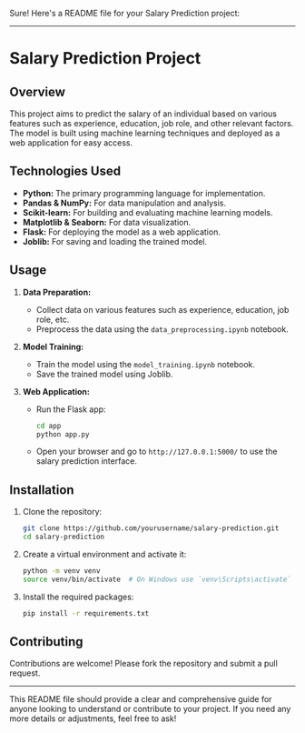 Sure! Here's a README file for your Salary Prediction project:

---

# Salary Prediction Project

## Overview
This project aims to predict the salary of an individual based on various features such as experience, education, job role, and other relevant factors. The model is built using machine learning techniques and deployed as a web application for easy access.

## Technologies Used
- **Python:** The primary programming language for implementation.
- **Pandas & NumPy:** For data manipulation and analysis.
- **Scikit-learn:** For building and evaluating machine learning models.
- **Matplotlib & Seaborn:** For data visualization.
- **Flask:** For deploying the model as a web application.
- **Joblib:** For saving and loading the trained model.



## Usage
1. **Data Preparation:**
   - Collect data on various features such as experience, education, job role, etc.
   - Preprocess the data using the `data_preprocessing.ipynb` notebook.

2. **Model Training:**
   - Train the model using the `model_training.ipynb` notebook.
   - Save the trained model using Joblib.

3. **Web Application:**
   - Run the Flask app:
     ```bash
     cd app
     python app.py
     ```
   - Open your browser and go to `http://127.0.0.1:5000/` to use the salary prediction interface.

## Installation
1. Clone the repository:
   ```bash
   git clone https://github.com/yourusername/salary-prediction.git
   cd salary-prediction
   ```

2. Create a virtual environment and activate it:
   ```bash
   python -m venv venv
   source venv/bin/activate  # On Windows use `venv\Scripts\activate`
   ```

3. Install the required packages:
   ```bash
   pip install -r requirements.txt
   ```

## Contributing
Contributions are welcome! Please fork the repository and submit a pull request.


---

This README file should provide a clear and comprehensive guide for anyone looking to understand or contribute to your project. If you need any more details or adjustments, feel free to ask!
